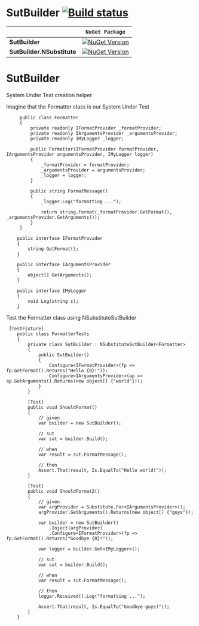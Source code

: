 # SutBuilder [![Build status](https://ci.appveyor.com/api/projects/status/356qx7r7odkobkr9?svg=true)](https://ci.appveyor.com/project/Toxu4/sutbuilder)


&nbsp; | `NuGet Package`
--- | ---
**SutBuilder** | [![NuGet Version](https://buildstats.info/nuget/SutBuilder)](https://www.nuget.org/packages/SutBuilder) 
**SutBuilder.NSubstitute** | [![NuGet Version](https://buildstats.info/nuget/SutBuilder.NSubstitute)](https://www.nuget.org/packages/SutBuilder.NSubstitute) 


# SutBuilder
System Under Test creation helper

Imagine that the Formatter class is our System Under Test

```CSharp
     public class Formatter
     {
         private readonly IFormatProvider _formatProvider;
         private readonly IArgumentsProvider _argumentsProvider;
         private readonly IMyLogger _logger;
 
         public Formatter(IFormatProvider formatProvider, IArgumentsProvider argumentsProvider, IMyLogger logger)
         {
             _formatProvider = formatProvider;
             _argumentsProvider = argumentsProvider;
             _logger = logger;
         }
 
         public string FormatMessage()
         {
             _logger.Log("formatting ...");
             
             return string.Format(_formatProvider.GetFormat(), _argumentsProvider.GetArguments());
         }
     }
     
    public interface IFormatProvider
    {
        string GetFormat();
    } 
    
    public interface IArgumentsProvider
    {
        object[] GetArguments();
    }
    
    public interface IMyLogger
    {
        void Log(string s);
    }
```

Test the Formatter class using NSubstituteSutBuilder

```CSharp
 [TestFixture]
    public class FormatterTests
    {
        private class SutBuilder : NSubstituteSutBuilder<Formatter>
        {
            public SutBuilder()
            {
                Configure<IFormatProvider>(fp => fp.GetFormat().Returns("Hello {0}!"));
                Configure<IArgumentsProvider>(ap => ap.GetArguments().Returns(new object[] {"world"}));
            }
        }

        [Test]
        public void ShouldFormat()
        {
            // given
            var builder = new SutBuilder();

            // sut            
            var sut = builder.Build();

            // when
            var result = sut.FormatMessage();

            // then
            Assert.That(result, Is.EqualTo("Hello world!"));
        }
        
        [Test]
        public void ShouldFormat2()
        {
            // given
            var argProvider = Substitute.For<IArgumentsProvider>();
            argProvider.GetArguments().Returns(new object[] {"guys"});

            var builder = new SutBuilder()             
                .Inject(argProvider)
                .Configure<IFormatProvider>(fp => fp.GetFormat().Returns("Goodbye {0}!"));

            var logger = builder.Get<IMyLogger>();
            
            // sut            
            var sut = builder.Build();

            // when
            var result = sut.FormatMessage();

            // then
            logger.Received().Log("formatting ...");
            
            Assert.That(result, Is.EqualTo("Goodbye guys!"));                        
        }
    }
```
